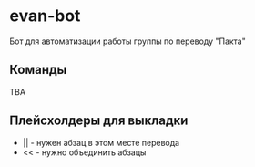 # evan-bot

Бот для автоматизации работы группы по переводу "Пакта"

## Команды

TBA

## Плейсхолдеры для выкладки

- || - нужен абзац в этом месте перевода
- << - нужно объединить абзацы